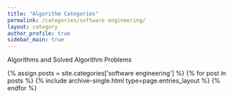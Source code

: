 ```yaml
---
title: "Algorithm Categories"
permalink: /categories/software engineering/
layout: category
author_profile: true
sidebar_main: true
---
```


Algorithms and Solved Algorithm Problems

{% assign posts = site.categories['software engineering'] %}
{% for post in posts %} {% include archive-single.html type=page.entries_layout %} {% endfor %}